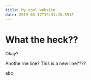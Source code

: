 ```yaml
---
title: My cool website
date: 2019-03-17T19:31:20.591Z
---
```


# What the heck??
Okay?

Anothe rne line?
This is a new line????

<span className="f3">

abc

</span>
